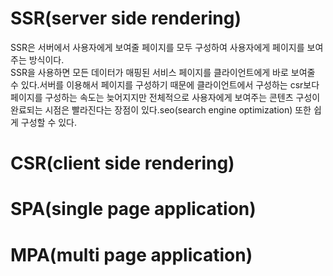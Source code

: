 # SSR(server side rendering)

SSR은 서버에서 사용자에게 보여줄 페이지를 모두 구성하여 사용자에게 페이지를 보여주는 방식이다.  
SSR을 사용하면 모든 데이터가 매핑된 서비스 페이지를 클라이언트에게 바로 보여줄 수 있다.서버를 이용해서 페이지를 구성하기 때문에 클라이언트에서 구성하는 csr보다 페이지를 구성하는 속도는 늦어지지만 전체적으로 사용자에게 보여주는 콘텐츠 구성이 완료되는 시점은 빨라진다는 장점이 있다.seo(search engine optimization) 또한 쉽게 구성할 수 있다.

# CSR(client side rendering)

# SPA(single page application)

# MPA(multi page application)